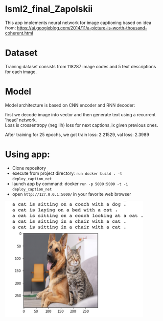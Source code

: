 # lsml2_final_Zapolskii

This app implements neural network for image captioning based on idea from: https://ai.googleblog.com/2014/11/a-picture-is-worth-thousand-coherent.html

# Dataset
Training dataset consists from 118287 image codes and  5 text descriptions for each image. 

# Model
Model architecture is based on CNN encoder and RNN decoder:

first we decode image into vector and then generate text using a recurrent 'head' network. <br>
Loss is crossentropy (neg llh) loss for next captions_ix given previous ones.

After training for 25 epochs, we got train loss: 2.21529, val loss: 2.3989

# Using app:

- Clone repository
- execute from project directory: `run docker build . -t deploy_caption_net`
- launch app by command: docker `run -p 5000:5000 -t -i deploy_caption_net`
- open `http://127.0.0.1:5000/` in your favorite web browser 

<p align="left">
  <img src="cat_and_dog_caption.png" width="450" title="example">
</p>
